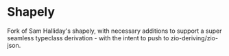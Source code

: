 # Shapely

Fork of Sam Halliday's shapely, with necessary additions to support a super seamless typeclass derivation -
with the intent to push to zio-deriving/zio-json.
